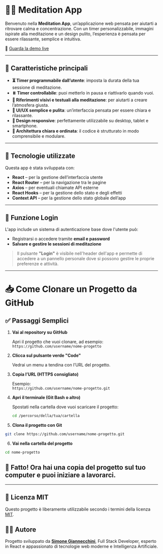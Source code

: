 # 🧘‍♀️ Meditation App

Benvenuto nella **Meditation App**, un’applicazione web pensata per aiutarti a ritrovare calma e concentrazione. Con un timer personalizzabile, immagini ispirate alla meditazione e un design pulito, l’esperienza è pensata per essere rilassante, semplice e intuitiva.

🔗 [Guarda la demo live](https://simonegiannecchini.github.io/meditation-app/#/)

---

## 🌿 Caratteristiche principali

- **⏳ Timer programmabile dall’utente**: imposta la durata della tua sessione di meditazione.
- **⏸️ Timer controllabile**: puoi metterlo in pausa e riattivarlo quando vuoi.
- **🧘 Riferimenti visivi e testuali alla meditazione**: per aiutarti a creare l’atmosfera giusta.
- **🎯 UI/UX semplice e pulita**: un’interfaccia pensata per essere chiara e rilassante.
- **📱 Design responsive**: perfettamente utilizzabile su desktop, tablet e smartphone.
- **📁 Architettura chiara e ordinata**: il codice è strutturato in modo comprensibile e modulare.

---

## 🚀 Tecnologie utilizzate

Questa app è stata sviluppata con:

- **React** – per la gestione dell’interfaccia utente
- **React Router** – per la navigazione tra le pagine
- **Axios** – per eventuali chiamate API esterne
- **React Hooks** – per la gestione dello stato e degli effetti
- **Context API** – per la gestione dello stato globale dell’app

---
## 🔐 Funzione Login

L'app include un sistema di autenticazione base dove l'utente può:

- Registrarsi o accedere tramite **email e password**
- **Salvare e gestire le sessioni di meditazione**


> Il pulsante **"Login"** è visibile nell'header dell'app e permette di accedere a un pannello personale dove si possono gestire le proprie preferenze e attività.

---
# 📥 Come Clonare un Progetto da GitHub

## ✅ Passaggi Semplici

1. **Vai al repository su GitHub**

   Apri il progetto che vuoi clonare, ad esempio:  
   `https://github.com/username/nome-progetto`

2. **Clicca sul pulsante verde "Code"**

   Vedrai un menu a tendina con l’URL del progetto.

3. **Copia l’URL (HTTPS consigliato)**

   Esempio:  
   `https://github.com/username/nome-progetto.git`

4. **Apri il terminale (Git Bash o altro)**

   Spostati nella cartella dove vuoi scaricare il progetto:

   ```bash
   cd /percorso/della/tua/cartella

5. **Clona il progetto con Git**
```bash
git clone https://github.com/username/nome-progetto.git
```
6. **Vai nella cartella del progetto**
 ```bash
cd nome-progetto
```
## 🎉 Fatto! Ora hai una copia del progetto sul tuo computer e puoi iniziare a lavorarci.
---
## 📜 Licenza MIT

Questo progetto è liberamente utilizzabile secondo i termini della licenza [MIT](https://opensource.org/licenses/MIT).

## 🙋‍♂️ Autore

Progetto sviluppato da [**Simone Giannecchini**](https://simonegiannecchini.github.io/Simone.github.io/), Full Stack Developer, esperto in React e appassionato di tecnologie web moderne e Intelligenza Artificiale.
